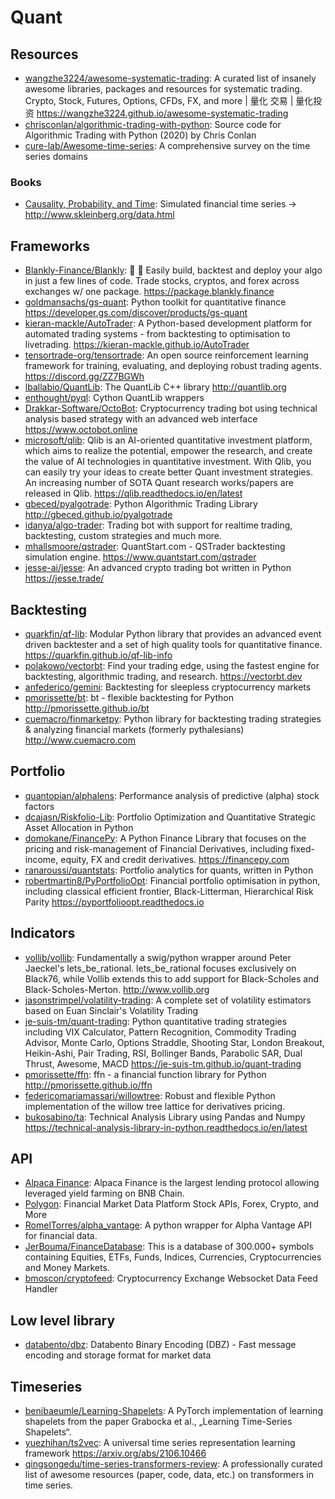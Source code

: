# Quant

## Resources

- [wangzhe3224/awesome-systematic-trading](https://github.com/wangzhe3224/awesome-systematic-trading):
  A curated list of insanely awesome libraries, packages and resources for
  systematic trading. Crypto, Stock, Futures, Options, CFDs, FX, and more | 量化
  交易 | 量化投资 <https://wangzhe3224.github.io/awesome-systematic-trading>
- [chrisconlan/algorithmic-trading-with-python](https://github.com/chrisconlan/algorithmic-trading-with-python):
  Source code for Algorithmic Trading with Python (2020) by Chris Conlan
- [cure-lab/Awesome-time-series](https://github.com/cure-lab/Awesome-time-series):
  A comprehensive survey on the time series domains

### Books

- [Causality, Probability, and Time](http://www.skleinberg.org/causality_book/index.html):
  Simulated financial time series -> <http://www.skleinberg.org/data.html>

## Frameworks

- [Blankly-Finance/Blankly](https://github.com/Blankly-Finance/Blankly): 🚀 💸
  Easily build, backtest and deploy your algo in just a few lines of code. Trade
  stocks, cryptos, and forex across exchanges w/ one package.
  <https://package.blankly.finance>
- [goldmansachs/gs-quant](https://github.com/goldmansachs/gs-quant): Python
  toolkit for quantitative finance
  <https://developer.gs.com/discover/products/gs-quant>
- [kieran-mackle/AutoTrader](https://github.com/kieran-mackle/AutoTrader): A
  Python-based development platform for automated trading systems - from
  backtesting to optimisation to livetrading.
  <https://kieran-mackle.github.io/AutoTrader>
- [tensortrade-org/tensortrade](https://github.com/tensortrade-org/tensortrade):
  An open source reinforcement learning framework for training, evaluating, and
  deploying robust trading agents. <https://discord.gg/ZZ7BGWh>
- [lballabio/QuantLib](https://github.com/lballabio/QuantLib): The QuantLib C++
  library <http://quantlib.org>
- [enthought/pyql](https://github.com/enthought/pyql): Cython QuantLib wrappers
- [Drakkar-Software/OctoBot](https://github.com/Drakkar-Software/OctoBot):
  Cryptocurrency trading bot using technical analysis based strategy with an
  advanced web interface <https://www.octobot.online>
- [microsoft/qlib](https://github.com/microsoft/qlib): Qlib is an AI-oriented
  quantitative investment platform, which aims to realize the potential, empower
  the research, and create the value of AI technologies in quantitative
  investment. With Qlib, you can easily try your ideas to create better Quant
  investment strategies. An increasing number of SOTA Quant research
  works/papers are released in Qlib. <https://qlib.readthedocs.io/en/latest>
- [gbeced/pyalgotrade](https://github.com/gbeced/pyalgotrade): Python
  Algorithmic Trading Library <http://gbeced.github.io/pyalgotrade>
- [idanya/algo-trader](https://github.com/idanya/algo-trader): Trading bot with
  support for realtime trading, backtesting, custom strategies and much more.
- [mhallsmoore/qstrader](https://github.com/mhallsmoore/qstrader):
  QuantStart.com - QSTrader backtesting simulation engine.
  <https://www.quantstart.com/qstrader>
- [jesse-ai/jesse](https://github.com/jesse-ai/jesse): An advanced crypto
  trading bot written in Python <https://jesse.trade/>

## Backtesting

- [quarkfin/qf-lib](https://github.com/quarkfin/qf-lib): Modular Python library
  that provides an advanced event driven backtester and a set of high quality
  tools for quantitative finance. <https://quarkfin.github.io/qf-lib-info>
- [polakowo/vectorbt](https://github.com/polakowo/vectorbt): Find your trading
  edge, using the fastest engine for backtesting, algorithmic trading, and
  research. <https://vectorbt.dev>
- [anfederico/gemini](https://github.com/anfederico/gemini): Backtesting for
  sleepless cryptocurrency markets
- [pmorissette/bt](https://github.com/pmorissette/bt): bt - flexible backtesting
  for Python <http://pmorissette.github.io/bt>
- [cuemacro/finmarketpy](https://github.com/cuemacro/finmarketpy): Python
  library for backtesting trading strategies & analyzing financial markets
  (formerly pythalesians) <http://www.cuemacro.com>

## Portfolio

- [quantopian/alphalens](https://github.com/quantopian/alphalens): Performance
  analysis of predictive (alpha) stock factors
- [dcajasn/Riskfolio-Lib](https://github.com/dcajasn/Riskfolio-Lib): Portfolio
  Optimization and Quantitative Strategic Asset Allocation in Python
- [domokane/FinancePy](https://github.com/domokane/FinancePy): A Python Finance
  Library that focuses on the pricing and risk-management of Financial
  Derivatives, including fixed-income, equity, FX and credit derivatives.
  <https://financepy.com>
- [ranaroussi/quantstats](https://github.com/ranaroussi/quantstats): Portfolio
  analytics for quants, written in Python
- [robertmartin8/PyPortfolioOpt](https://github.com/robertmartin8/PyPortfolioOpt):
  Financial portfolio optimisation in python, including classical efficient
  frontier, Black-Litterman, Hierarchical Risk Parity
  <https://pyportfolioopt.readthedocs.io>

## Indicators

- [vollib/vollib](https://github.com/vollib/vollib): Fundamentally a swig/python
  wrapper around Peter Jaeckel's lets_be_rational. lets_be_rational focuses
  exclusively on Black76, while Vollib extends this to add support for
  Black-Scholes and Black-Scholes-Merton. <http://www.vollib.org>
- [jasonstrimpel/volatility-trading](https://github.com/jasonstrimpel/volatility-trading):
  A complete set of volatility estimators based on Euan Sinclair's Volatility
  Trading
- [je-suis-tm/quant-trading](https://github.com/je-suis-tm/quant-trading):
  Python quantitative trading strategies including VIX Calculator, Pattern
  Recognition, Commodity Trading Advisor, Monte Carlo, Options Straddle,
  Shooting Star, London Breakout, Heikin-Ashi, Pair Trading, RSI, Bollinger
  Bands, Parabolic SAR, Dual Thrust, Awesome, MACD
  <https://je-suis-tm.github.io/quant-trading>
- [pmorissette/ffn](https://github.com/pmorissette/ffn): ffn - a financial
  function library for Python <http://pmorissette.github.io/ffn>
- [federicomariamassari/willowtree](https://github.com/federicomariamassari/willowtree):
  Robust and flexible Python implementation of the willow tree lattice for
  derivatives pricing.
- [bukosabino/ta](https://github.com/bukosabino/ta): Technical Analysis Library
  using Pandas and Numpy
  <https://technical-analysis-library-in-python.readthedocs.io/en/latest>

## API

- [Alpaca Finance](https://www.alpacafinance.org/): Alpaca Finance is the
  largest lending protocol allowing leveraged yield farming on BNB Chain.
- [Polygon](https://polygon.io/): Financial Market Data Platform Stock APIs,
  Forex, Crypto, and More
- [RomelTorres/alpha_vantage](https://github.com/RomelTorres/alpha_vantage): A
  python wrapper for Alpha Vantage API for financial data.
- [JerBouma/FinanceDatabase](https://github.com/JerBouma/FinanceDatabase): This
  is a database of 300.000+ symbols containing Equities, ETFs, Funds, Indices,
  Currencies, Cryptocurrencies and Money Markets.
- [bmoscon/cryptofeed](https://github.com/bmoscon/cryptofeed): Cryptocurrency
  Exchange Websocket Data Feed Handler

## Low level library

- [databento/dbz](https://github.com/databento/dbz): Databento Binary Encoding
  (DBZ) - Fast message encoding and storage format for market data

## Timeseries

- [benibaeumle/Learning-Shapelets](https://github.com/benibaeumle/Learning-Shapelets):
  A PyTorch implementation of learning shapelets from the paper Grabocka et al.,
  „Learning Time-Series Shapelets“.
- [yuezhihan/ts2vec](https://github.com/yuezhihan/ts2vec): A universal time
  series representation learning framework <https://arxiv.org/abs/2106.10466>
- [qingsongedu/time-series-transformers-review](https://github.com/qingsongedu/time-series-transformers-review):
  A professionally curated list of awesome resources (paper, code, data, etc.)
  on transformers in time series.
